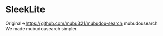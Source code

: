 # SleekLite
Original→https://github.com/mubu321/mubudou-search
mubudousearch
We made mubudousearch simpler.
